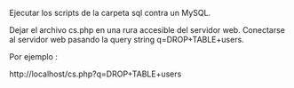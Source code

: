Ejecutar los scripts de la carpeta sql contra un MySQL.

Dejar el archivo cs.php en una rura accesible del servidor web. Conectarse al servidor web pasando la query string q=DROP+TABLE+users.

Por ejemplo : 

http://localhost/cs.php?q=DROP+TABLE+users
